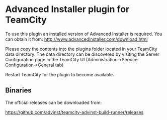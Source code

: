 Advanced Installer plugin for TeamCity
=========

To use this plugin an installed version of Advanced Installer is required.
You can obtain it from: http://www.advancedinstaller.com/download.html

Please copy the contents into the plugins folder located in your TeamCity data directory.
The data directory can be discovered by visiting the Server Configuration
page in the TeamCity UI (Administration->Service Configuration->General tab)

Restart TeamCity for the plugin to become available.

Binaries
-----------------------

The official releases can be downloaded from:

https://github.com/advinst/teamcity-advinst-build-runner/releases
